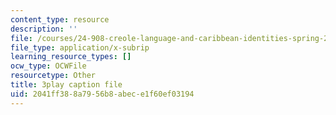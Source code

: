 ```yaml
---
content_type: resource
description: ''
file: /courses/24-908-creole-language-and-caribbean-identities-spring-2017/2041ff388a7956b8abece1f60ef03194_Qm6ykShr0Pg.vtt
file_type: application/x-subrip
learning_resource_types: []
ocw_type: OCWFile
resourcetype: Other
title: 3play caption file
uid: 2041ff38-8a79-56b8-abec-e1f60ef03194
---
```

